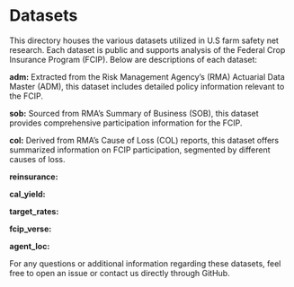 
# Datasets
This directory houses the various datasets utilized in U.S farm safety net research. Each dataset is public and supports analysis of the Federal Crop Insurance Program (FCIP). Below are descriptions of each dataset:

**adm:** Extracted from the Risk Management Agency’s (RMA) Actuarial Data Master (ADM), this dataset includes detailed policy information relevant to the FCIP.

**sob:** Sourced from RMA’s Summary of Business (SOB), this dataset provides comprehensive participation information for the FCIP.

**col:** Derived from RMA’s Cause of Loss (COL) reports, this dataset offers summarized information on FCIP participation, segmented by different causes of loss.

**reinsurance:** 

**cal_yield:** 

**target_rates:** 

**fcip_verse:** 

**agent_loc:** 

For any questions or additional information regarding these datasets, feel free to open an issue or contact us directly through GitHub.
